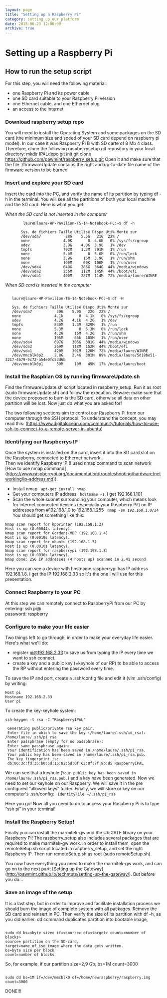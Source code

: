 ```yaml
---
layout: page
title: "Setting up a Raspberry Pi"
category: setting_up_our_platform
date: 2015-06-23 12:00:00
archive: true
---
```


# Setting up a Raspberry Pi

## How to run the setup script


For this step, you will need the following material:


* one Raspberry Pi and its power cable
* one SD card suitable to your Raspberry Pi version
* one Ethernet cable, and one Ethernet plug
* an access to the internet



### Download raspberry setup repo

You will need to install the Operating System and some packages on the SD card (the minimum size and speed of your SD card depend on raspberry pi model). In our case it was Raspberry Pi B with SD carte of 8 Mb 4 class.
Therefore, clone the following raspberrysetup git repository in your local directory:
mkdir IPALdepo
git init
git clone https://github.com/pawmint/raspberry_setup.git
Open it and make sure that the  file ./firmwareUpdate contains the right and up-to-date file name of the firmware version to be burned


### Insert and explore your SD card

Insert the card into the PC, and verify the name of its partition by typing df -h in the terminal. You will see all the partitions of both your local machine and the SD card. Here is what you get:

*When the SD card is not inserted in the computer*

```
        laure@laure-HP-Pavilion-TS-14-Notebook-PC:~$ df -h 
       
       Sys. de fichiers Taille Utilisé Dispo Uti% Monté sur 
       /dev/sda7           28G    5.5G   21G  22% / 
       none               4.0K       0  4.0K   0% /sys/fs/cgroup 
       udev               3.9G    4.0K  3.9G   1% /dev 
       tmpfs              792M    1.2M  791M   1% /run 
       none               5.0M       0  5.0M   0% /run/lock 
       none               3.9G     15M  3.9G   1% /run/shm 
       none               100M     60K  100M   1% /run/user 
       /dev/sda4          649G    285G  364G  44% /media/windows 
       /dev/sda2          256M    112M  145M  44% /boot/efi 
       /dev/sda1          400M    287M  114M  72% /media/laure/WINRE 

```

*When SD card is inserted in the computer*

```
   
   laure@laure-HP-Pavilion-TS-14-Notebook-PC:~$ df -H 
   
   Sys. de fichiers Taille Utilisé Dispo Uti% Monté sur 
   /dev/sda7           30G    5.9G   22G  22% / 
   none               4.1k       0  4.1k   0% /sys/fs/cgroup 
   udev               4.2G    4.1k  4.2G   1% /dev 
   tmpfs              830M    1.3M  829M   1% /run 
   none               5.3M       0  5.3M   0% /run/lock 
   none               4.2G     16M  4.2G   1% /run/shm 
   none               105M     66k  105M   1% /run/user 
   /dev/sda4          697G    306G  391G  44% /media/windows 
   /dev/sda2          269M    118M  152M  44% /boot/efi 
   /dev/sda1          420M    301M  120M  72% /media/laure/WINRE 
   /dev/mmcblk0p2     2.8G    2.4G  301M  89% /media/laure/5d18be51-3217-4679-9c72-a54e0fc53d6b 
   /dev/mmcblk0p1      59M     10M   49M  17% /media/laure/boot 

```

### Install the Raspbian OS by running firmwareUpdate.sh

Find the firmwareUpdate.sh script located in raspberry_setup. Run it as root (sudo firmwareUpdate.sh) and follow the execution.
Beware: make sure that the device proposed to burn is the SD card, otherwise all data on other partition will be lost. 
Now just do what you are asked for!


The two following sections aim to control our Raspberry Pi from our computer through the SSH protocol. To understand the concept, you may read this: (https://www.digitalocean.com/community/tutorials/how-to-use-ssh-to-connect-to-a-remote-server-in-ubuntu)


### Identifying our Raspberrys IP

Once the system is installed on the card, insert it into the SD card slot on the Raspberry, connected to Ethernet network.          
Then we identify Raspberry IP (I used nmap command to scan network [How to use nmap command] (https://www.raspberrypi.org/documentation/troubleshooting/hardware/networking/ip-address.md)). 


* Install nmap
``` apt-get install nmap```
* Get your computers IP address
``` hostname -I```, I get 192.168.1.101
* Scan the whole subnet surrounding your computer, which means look for internet connected devices (especially your Raspberry Pi!) on IP addresses from #192.168.1.0 to 192.168.1.255
``` nmap -sn 192.168.1.0/24``` You should get something like this:

```
Nmap scan report for hpprinter (192.168.1.2)
Host is up (0.00044s latency).
Nmap scan report for Gordons-MBP (192.168.1.4)
Host is up (0.0010s latency).
Nmap scan report for ubuntu (192.168.1.5)
Host is up (0.0010s latency).
Nmap scan report for raspberrypi (192.168.1.8)
Host is up (0.0030s latency).
Nmap done: 256 IP addresses (4 hosts up) scanned in 2.41 second

```

Here you can see a device with hostname raspberrypi has IP address 192.168.1.8.
I get the IP 192.168.2.33 so it's the one I will use for this presentation.

### Connect Raspberry to your PC

At this step we can remotely connect to RaspberryPi from our PC by entering:
ssh pi@<IP>  
password: raspberry 


### Configure to make your life easier

Two things left to go through, in order to make your everyday life easier. Here's what we'll do: 
- register pi@192.168.2.33 to save us from typing the IP every time we want to ssh connect.
- create a key and a public key (=keyhole of our RP) to be able to access the RP without entering the password every time.

To save the IP and port, create a .ssh/config file and edit it (vim .ssh/config) by writing:

```
Host pi
Hostname 192.168.2.33
User pi
```

To create the key-keyhole system:

```
ssh-keygen -t rsa -C "RaspberryIPAL" 

 Generating public/private rsa key pair. 
 Enter file in which to save the key (/home/laure/.ssh/id_rsa): /home/laure/.ssh/pi_rsa 
 Enter passphrase (empty for no passphrase): 
 Enter same passphrase again: 
 Your identification has been saved in /home/laure/.ssh/pi_rsa. 
 Your public key has been saved in /home/laure/.ssh/pi_rsa.pub. 
 The key fingerprint is: 
 db:86:3c:fd:35:b0:5d:15:82:5d:0f:62:8f:7f:9b:d5 RaspberryIPAL
```

We can see that a keyhole (```Your public key has been saved in /home/laure/.ssh/pi_rsa.pub.```) and a key have been generated. 
 Now we need to set our keyhole on our Raspberry. We will save it in the pre configured “allowed keys” folder. Finally, we will store or key on our computer's .ssh/config:
``` IdentityFile ~/.ssh/pi_rsa```

 Here you go! Now all you need to do to access your Raspberry Pi is to type “ssh pi” in your terminal!


### Install the Raspberry Setup!

Finally you can install the marmitek-gw and the UbiGATE library on your Raspberry Pi! The raspberry_setup also includes several packages that are required to make marmitek-gw work.
In order to install them, open the remoteSetup.sh script located in raspberry_setup, and set the right Raspberry IP. Then run remoteSetup.sh as root (sudo remoteSetup.sh). 

You now have everything you need to make the marmitek-gw work, and can go on to the next part: [Setting up the Gateway] (http://pawmint.github.io/techntuts/setting-up-the-gateway/). But before you do...

### Save an image of the setup

It is a last step, but in order to improve and facilitate installation process we should burn the image of complete system with all packages.
Remove the SD card and reinsert in PC. Then verify the size of its partition with df -h, as you did earlier. dd command duplicates partition into bootable image, 


```        

sudo dd bs=<byte size> if=<source> of=<target> count=<number of blocks> 
source= partition on the SD-card, 
target=name_of_iso_image where the data gets written. 
bs=byte size per block 
count=number of blocks 

```     
   
So, for example, if our partition size=2,9 Gb, bs=1M count=3000 
   
```

sudo dd bs=1M if=/dev/mmcblk0 of=/home/newraspberry/raspberry.img count=3000 

```

DONE!!!
